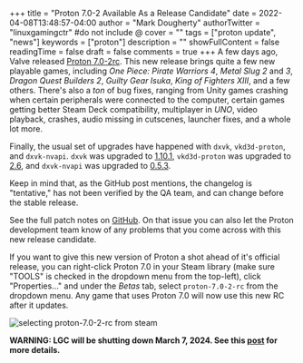 +++
title = "Proton 7.0-2 Available As a Release Candidate"
date = 2022-04-08T13:48:57-04:00
author = "Mark Dougherty"
authorTwitter = "linuxgamingctr" #do not include @
cover = ""
tags = ["proton update", "news"]
keywords = ["proton"]
description = ""
showFullContent = false
readingTime = false
draft = false
comments = true
+++
A few days ago, Valve released [Proton 7.0-2rc](https://github.com/ValveSoftware/Proton/issues/5749). This new release brings quite a few new playable games, including *One Piece: Pirate Warriors 4*, *Metal Slug 2* and *3*, *Dragon Quest Builders 2*, *Guilty Gear Isuka*, *King of Fighters XIII*, and a few others. There's also a *ton* of bug fixes, ranging from Unity games crashing when certain peripherals were connected to the computer, certain games getting better Steam Deck compatibility, multiplayer in *UNO*, video playback, crashes, audio missing in cutscenes, launcher fixes, and a whole lot more. 

Finally, the usual set of upgrades have happened with `dxvk`, `vkd3d-proton`, and `dxvk-nvapi`. `dxvk` was upgraded to [1.10.1](https://github.com/doitsujin/dxvk/releases/tag/v1.10.1), `vkd3d-proton` was upgraded to [2.6](https://github.com/HansKristian-Work/vkd3d-proton/releases/tag/v2.6), and `dxvk-nvapi` was upgraded to [0.5.3](https://github.com/jp7677/dxvk-nvapi/releases/tag/v0.5.3).

Keep in mind that, as the GitHub post mentions, the changelog is "tentative," has not been verified by the QA team, and can change before the stable release.

See the full patch notes on [GitHub](https://github.com/ValveSoftware/Proton/issues/5749). On that issue you can also let the Proton development team know of any problems that you come across with this new release candidate.

If you want to give this new version of Proton a shot ahead of it's official release, you can right-click Proton 7.0 in your Steam library (make sure "TOOLS" is checked in the dropdown menu from the top-left), click "Properties..." and under the *Betas* tab, select `proton-7.0-2-rc` from the dropdown menu. Any game that uses Proton 7.0 will now use this new RC after it updates.

![selecting proton-7.0-2-rc from steam](/images/proton_rc/upgrading_to_proton_rc.jpg)

**WARNING: LGC will be shutting down March 7, 2024. See this [post](https://linuxgamingcentral.com/posts/the-end-of-lgc/) for more details.**
